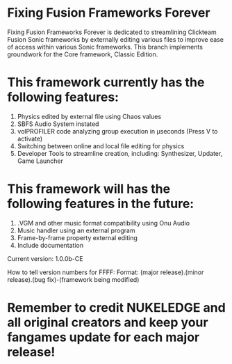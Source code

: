 # Fixing Fusion Frameworks Forever
 Fixing Fusion Frameworks Forever is dedicated to streamlining Clickteam Fusion Sonic frameworks by externally editing various files to improve ease of access within various Sonic frameworks.
This branch implements groundwork for the Core framework, Classic Edition.

# This framework currently has the following features:
1. Physics edited by external file using Chaos values
2. SBFS Audio System instated
3. volPROFILER code analyzing group execution in μseconds (Press V to activate)
4. Switching between online and local file editing for physics
5. Developer Tools to streamline creation, including:
Synthesizer, Updater, Game Launcher 

# This framework will has the following features in the future:
1. .VGM and other music format compatibility using Onu Audio
2. Music handler using an external program
3. Frame-by-frame property external editing
4. Include documentation


Current version: 1.0.0b-CE

How to tell version numbers for FFFF:
Format: (major release).(minor release).(bug fix)-(framework being modified)

# Remember to credit NUKELEDGE and all original creators and keep your fangames update for each major release!

